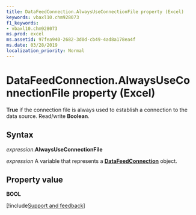 ```yaml
---
title: DataFeedConnection.AlwaysUseConnectionFile property (Excel)
keywords: vbaxl10.chm928073
f1_keywords:
- vbaxl10.chm928073
ms.prod: excel
ms.assetid: 97fea940-2682-3d0d-cb49-4ad8a178ea4f
ms.date: 03/28/2019
localization_priority: Normal
---
```



# DataFeedConnection.AlwaysUseConnectionFile property (Excel)

**True** if the connection file is always used to establish a connection to the data source. Read/write **Boolean**.


## Syntax

_expression_.**AlwaysUseConnectionFile**

_expression_ A variable that represents a **[DataFeedConnection](Excel.datafeedconnection.md)** object.


## Property value

**BOOL**



[!include[Support and feedback](~/includes/feedback-boilerplate.md)]